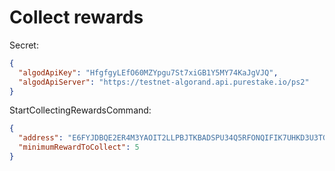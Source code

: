 # Collect rewards

Secret:

```json
{
  "algodApiKey": "HfgfgyLEfO60MZYpgu7St7xiGB1Y5MY74KaJgVJQ",
  "algodApiServer": "https://testnet-algorand.api.purestake.io/ps2"
}
```

StartCollectingRewardsCommand:

```json
{
  "address": "E6FYJDBQE2ER4M3YAOIT2LLPBJTKBADSPU34Q5RFONQIFIK7UHKD3U3TGY",
  "minimumRewardToCollect": 5
}
```

